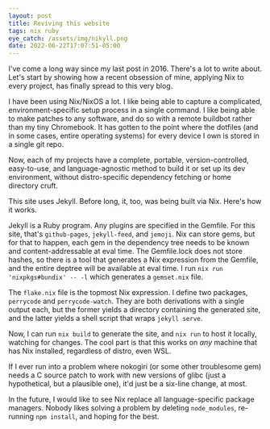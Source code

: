```yaml
---
layout: post
title: Reviving this website
tags: nix ruby
eye_catch: /assets/img/nikyll.png
date: 2022-06-22T17:07:51-05:00
---
```


I've come a long way since my last post in 2016. There's a lot to write about.
Let's start by showing how a recent obsession of mine, applying Nix to every
project, has finally spread to this very blog.

<!--more-->

I have been using Nix/NixOS a lot. I like being able to capture a complicated,
environment-specific setup process in a single command. I like being able to
make patches to any software, and do so with a remote buildbot rather than my
tiny Chromebook. It has gotten to the point where the dotfiles (and in some
cases, entire operating systems) for every device I own is stored in a single
git repo.

Now, each of my projects have a complete, portable, version-controlled,
easy-to-use, and language-agnostic method to build it or set up its dev
environment, without distro-specific dependency fetching or home directory
cruft.

This site uses Jekyll. Before long, it, too, was being built via Nix. Here's
how it works.

Jekyll is a Ruby program. Any plugins are specified in the Gemfile. For this
site, that's `github-pages`, `jekyll-feed`, and `jemoji`. Nix can store gems,
but for that to happen, each gem in the dependency tree needs to be known and
content-addressable at eval time. The Gemfile.lock does not store hashes, so
there is a tool that generates a Nix expression from the Gemfile, and the
entire deptree will be available at eval time. I run `nix run 'nixpkgs#bundix'
-- -l` which generates a `gemset.nix` file.

The `flake.nix` file is the topmost Nix expression. I define two packages,
`perrycode` and `perrycode-watch`. They are both derivations with a single
output each, but the former yields a directory containing the generated site,
and the latter yields a shell script that wraps `jekyll serve`.

Now, I can run `nix build` to generate the site, and `nix run` to host it
locally, watching for changes. The cool part is that this works on *any*
machine that has Nix installed, regardless of distro, even WSL.

If I ever run into a problem where nokogiri (or some other troublesome gem)
needs a C source patch to work with new versions of glibc (just a hypothetical,
but a plausible one), it'd just be a six-line change, at most.

In the future, I would like to see Nix replace all language-specific package
managers. Nobody likes solving a problem by deleting `node_modules`, re-running
`npm install`, and hoping for the best.

